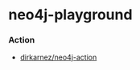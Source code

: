 neo4j-playground
================

### Action
- [dirkarnez/neo4j-action](https://github.com/dirkarnez/neo4j-action/tree/main)

